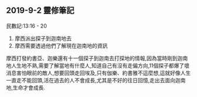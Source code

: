 ## 2019-9-2 靈修筆記

民數記:13:16 - 20

1. 摩西派出探子到迦南地去
2. 摩西需要透過他們了解現在迦南地的資訊

摩西打發約書亞、迦樂還有十一個探子到迦南去打探地的情報,因為當時剛到迦南地人生地不熟,需要了解當地有什麼人,知道自己有沒有走偏方向,11個探子都爆了壞消息害怕眼前的敵人,想要回頭走回埃及,只有伽樂、約書雅不這麼想,這就好像人生一直走不能回頭,活在過去的人不會成長,尤其是不好的往日回憶,走出去面向迦南地,生命才會成長.